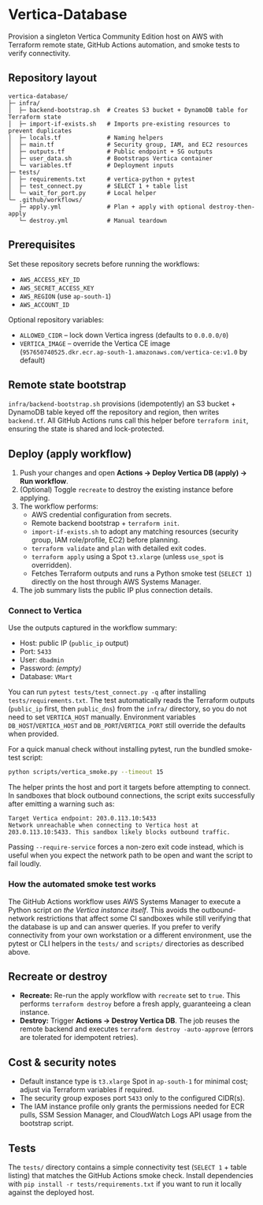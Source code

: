 # Vertica-Database

Provision a singleton Vertica Community Edition host on AWS with Terraform remote state, GitHub Actions automation, and smoke tests to verify connectivity.

## Repository layout

```
vertica-database/
├─ infra/
│  ├─ backend-bootstrap.sh  # Creates S3 bucket + DynamoDB table for Terraform state
│  ├─ import-if-exists.sh   # Imports pre-existing resources to prevent duplicates
│  ├─ locals.tf             # Naming helpers
│  ├─ main.tf               # Security group, IAM, and EC2 resources
│  ├─ outputs.tf            # Public endpoint + SG outputs
│  ├─ user_data.sh          # Bootstraps Vertica container
│  └─ variables.tf          # Deployment inputs
├─ tests/
│  ├─ requirements.txt      # vertica-python + pytest
│  ├─ test_connect.py       # SELECT 1 + table list
│  └─ wait_for_port.py      # Local helper
└─ .github/workflows/
   ├─ apply.yml             # Plan + apply with optional destroy-then-apply
   └─ destroy.yml           # Manual teardown
```

## Prerequisites

Set these repository secrets before running the workflows:

- `AWS_ACCESS_KEY_ID`
- `AWS_SECRET_ACCESS_KEY`
- `AWS_REGION` (use `ap-south-1`)
- `AWS_ACCOUNT_ID`

Optional repository variables:

- `ALLOWED_CIDR` – lock down Vertica ingress (defaults to `0.0.0.0/0`)
- `VERTICA_IMAGE` – override the Vertica CE image (`957650740525.dkr.ecr.ap-south-1.amazonaws.com/vertica-ce:v1.0` by default)

## Remote state bootstrap

`infra/backend-bootstrap.sh` provisions (idempotently) an S3 bucket + DynamoDB table keyed off the repository and region, then writes `backend.tf`. All GitHub Actions runs call this helper before `terraform init`, ensuring the state is shared and lock-protected.

## Deploy (apply workflow)

1. Push your changes and open **Actions → Deploy Vertica DB (apply) → Run workflow**.
2. (Optional) Toggle `recreate` to destroy the existing instance before applying.
3. The workflow performs:
   - AWS credential configuration from secrets.
   - Remote backend bootstrap + `terraform init`.
   - `import-if-exists.sh` to adopt any matching resources (security group, IAM role/profile, EC2) before planning.
   - `terraform validate` and `plan` with detailed exit codes.
   - `terraform apply` using a Spot `t3.xlarge` (unless `use_spot` is overridden).
   - Fetches Terraform outputs and runs a Python smoke test (`SELECT 1`) directly on the host through AWS Systems Manager.
4. The job summary lists the public IP plus connection details.

### Connect to Vertica

Use the outputs captured in the workflow summary:

- Host: public IP (`public_ip` output)
- Port: `5433`
- User: `dbadmin`
- Password: *(empty)*
- Database: `VMart`

You can run `pytest tests/test_connect.py -q` after installing `tests/requirements.txt`. The test automatically reads the
Terraform outputs (`public_ip` first, then `public_dns`) from the `infra/` directory, so you do not need to set
`VERTICA_HOST` manually. Environment variables `DB_HOST`/`VERTICA_HOST` and `DB_PORT`/`VERTICA_PORT` still override the
defaults when provided.

For a quick manual check without installing pytest, run the bundled smoke-test script:

```bash
python scripts/vertica_smoke.py --timeout 15
```

The helper prints the host and port it targets before attempting to connect. In sandboxes that block outbound
connections, the script exits successfully after emitting a warning such as:

```
Target Vertica endpoint: 203.0.113.10:5433
Network unreachable when connecting to Vertica host at 203.0.113.10:5433. This sandbox likely blocks outbound traffic.
```

Passing `--require-service` forces a non-zero exit code instead, which is useful when you expect the network path to be
open and want the script to fail loudly.

### How the automated smoke test works

The GitHub Actions workflow uses AWS Systems Manager to execute a Python script _on the Vertica instance itself_. This
avoids the outbound-network restrictions that affect some CI sandboxes while still verifying that the database is up and
can answer queries. If you prefer to verify connectivity from your own workstation or a different environment, use the
pytest or CLI helpers in the `tests/` and `scripts/` directories as described above.

## Recreate or destroy

- **Recreate:** Re-run the apply workflow with `recreate` set to `true`. This performs `terraform destroy` before a fresh apply, guaranteeing a clean instance.
- **Destroy:** Trigger **Actions → Destroy Vertica DB**. The job reuses the remote backend and executes `terraform destroy -auto-approve` (errors are tolerated for idempotent retries).

## Cost & security notes

- Default instance type is `t3.xlarge` Spot in `ap-south-1` for minimal cost; adjust via Terraform variables if required.
- The security group exposes port `5433` only to the configured CIDR(s).
- The IAM instance profile only grants the permissions needed for ECR pulls, SSM Session Manager, and CloudWatch Logs API usage from the bootstrap script.

## Tests

The `tests/` directory contains a simple connectivity test (`SELECT 1` + table listing) that matches the GitHub Actions smoke check. Install dependencies with `pip install -r tests/requirements.txt` if you want to run it locally against the deployed host.
